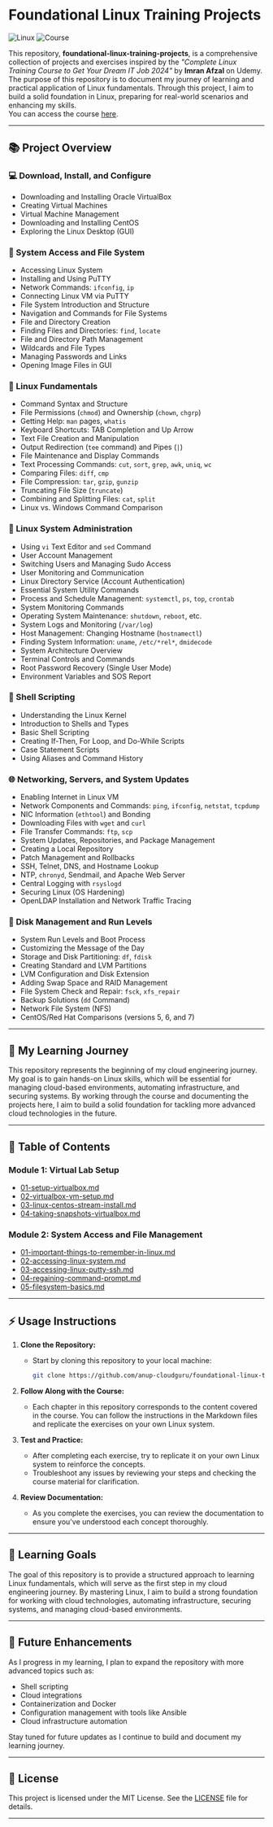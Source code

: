 # **Foundational Linux Training Projects**
![Linux](https://img.shields.io/badge/Linux-Fundamentals-green) ![Course](https://img.shields.io/badge/Course-Complete_Linux_Training-yellow)

This repository, **foundational-linux-training-projects**, is a comprehensive collection of projects and exercises inspired by the *"Complete Linux Training Course to Get Your Dream IT Job 2024"* by **Imran Afzal** on Udemy. The purpose of this repository is to document my journey of learning and practical application of Linux fundamentals. Through this project, I aim to build a solid foundation in Linux, preparing for real-world scenarios and enhancing my skills.  
You can access the course [here](https://www.udemy.com/course/complete-linux-training-course-to-get-your-dream-it-job/).  

---

## **📚 Project Overview**  

### **💻 Download, Install, and Configure**  
- Downloading and Installing Oracle VirtualBox  
- Creating Virtual Machines  
- Virtual Machine Management  
- Downloading and Installing CentOS  
- Exploring the Linux Desktop (GUI)  

### **🔑 System Access and File System**  
- Accessing Linux System  
- Installing and Using PuTTY  
- Network Commands: `ifconfig`, `ip`  
- Connecting Linux VM via PuTTY  
- File System Introduction and Structure  
- Navigation and Commands for File Systems  
- File and Directory Creation  
- Finding Files and Directories: `find`, `locate`  
- File and Directory Path Management  
- Wildcards and File Types  
- Managing Passwords and Links  
- Opening Image Files in GUI  

### **🐧 Linux Fundamentals**  
- Command Syntax and Structure  
- File Permissions (`chmod`) and Ownership (`chown`, `chgrp`)  
- Getting Help: `man` pages, `whatis`  
- Keyboard Shortcuts: TAB Completion and Up Arrow  
- Text File Creation and Manipulation  
- Output Redirection (`tee` command) and Pipes (`|`)  
- File Maintenance and Display Commands  
- Text Processing Commands: `cut`, `sort`, `grep`, `awk`, `uniq`, `wc`  
- Comparing Files: `diff`, `cmp`  
- File Compression: `tar`, `gzip`, `gunzip`  
- Truncating File Size (`truncate`)  
- Combining and Splitting Files: `cat`, `split`  
- Linux vs. Windows Command Comparison  

### **🔧 Linux System Administration**  
- Using `vi` Text Editor and `sed` Command  
- User Account Management  
- Switching Users and Managing Sudo Access  
- User Monitoring and Communication  
- Linux Directory Service (Account Authentication)  
- Essential System Utility Commands  
- Process and Schedule Management: `systemctl`, `ps`, `top`, `crontab`  
- System Monitoring Commands  
- Operating System Maintenance: `shutdown`, `reboot`, etc.  
- System Logs and Monitoring (`/var/log`)  
- Host Management: Changing Hostname (`hostnamectl`)  
- Finding System Information: `uname`, `/etc/*rel*`, `dmidecode`  
- System Architecture Overview  
- Terminal Controls and Commands  
- Root Password Recovery (Single User Mode)  
- Environment Variables and SOS Report  

### **📜 Shell Scripting**  
- Understanding the Linux Kernel  
- Introduction to Shells and Types  
- Basic Shell Scripting  
- Creating If-Then, For Loop, and Do-While Scripts  
- Case Statement Scripts  
- Using Aliases and Command History  

### **🌐 Networking, Servers, and System Updates**  
- Enabling Internet in Linux VM  
- Network Components and Commands: `ping`, `ifconfig`, `netstat`, `tcpdump`  
- NIC Information (`ethtool`) and Bonding  
- Downloading Files with `wget` and `curl`  
- File Transfer Commands: `ftp`, `scp`  
- System Updates, Repositories, and Package Management  
- Creating a Local Repository  
- Patch Management and Rollbacks  
- SSH, Telnet, DNS, and Hostname Lookup  
- NTP, `chronyd`, Sendmail, and Apache Web Server  
- Central Logging with `rsyslogd`  
- Securing Linux (OS Hardening)  
- OpenLDAP Installation and Network Traffic Tracing  

### **💾 Disk Management and Run Levels**  
- System Run Levels and Boot Process  
- Customizing the Message of the Day  
- Storage and Disk Partitioning: `df`, `fdisk`  
- Creating Standard and LVM Partitions  
- LVM Configuration and Disk Extension  
- Adding Swap Space and RAID Management  
- File System Check and Repair: `fsck`, `xfs_repair`  
- Backup Solutions (`dd` Command)  
- Network File System (NFS)  
- CentOS/Red Hat Comparisons (versions 5, 6, and 7)  

---

## **📅 My Learning Journey**  

This repository represents the beginning of my cloud engineering journey. My goal is to gain hands-on Linux skills, which will be essential for managing cloud-based environments, automating infrastructure, and securing systems. By working through the course and documenting the projects here, I aim to build a solid foundation for tackling more advanced cloud technologies in the future.

---

## **📖 Table of Contents**  

### **Module 1: Virtual Lab Setup**  
- [01-setup-virtualbox.md](https://github.com/anup-cloudguru/foundational-linux-training-projects/blob/main/01-virtual-lab-setup/01-setup-virtualbox.md)  
- [02-virtualbox-vm-setup.md](https://github.com/anup-cloudguru/foundational-linux-training-projects/blob/main/01-virtual-lab-setup/02-virtualbox-vm-setup.md)  
- [03-linux-centos-stream-install.md](https://github.com/anup-cloudguru/foundational-linux-training-projects/blob/main/01-virtual-lab-setup/03-linux-centos-stream-install.md)  
- [04-taking-snapshots-virtualbox.md](https://github.com/anup-cloudguru/foundational-linux-training-projects/blob/main/01-virtual-lab-setup/04-taking-snapshots-virtualbox.md)  

### **Module 2: System Access and File Management**  
- [01-important-things-to-remember-in-linux.md](https://github.com/anup-cloudguru/foundational-linux-training-projects/blob/main/02-system-access-and-file-management/01-important-things-to-remember-in-linux.md)  
- [02-accessing-linux-system.md](https://github.com/anup-cloudguru/foundational-linux-training-projects/blob/main/02-system-access-and-file-management/02-accessing-linux-system.md)  
- [03-accessing-linux-putty-ssh.md](https://github.com/anup-cloudguru/foundational-linux-training-projects/blob/main/02-system-access-and-file-management/03-accessing-linux-putty-ssh.md)  
- [04-regaining-command-prompt.md](https://github.com/anup-cloudguru/foundational-linux-training-projects/blob/main/02-system-access-and-file-management/04-regaining-command-prompt.md)  
- [05-filesystem-basics.md](https://github.com/anup-cloudguru/foundational-linux-training-projects/blob/main/02-system-access-and-file-management/05-filesystem-basics.md)  

---

## **⚡ Usage Instructions**  

1. **Clone the Repository:**  
   - Start by cloning this repository to your local machine:  
     ```bash  
     git clone https://github.com/anup-cloudguru/foundational-linux-training-projects.git  
     ```  

2. **Follow Along with the Course:**  
   - Each chapter in this repository corresponds to the content covered in the course. You can follow the instructions in the Markdown files and replicate the exercises on your own Linux system.

3. **Test and Practice:**  
   - After completing each exercise, try to replicate it on your own Linux system to reinforce the concepts.  
   - Troubleshoot any issues by reviewing your steps and checking the course material for clarification.

4. **Review Documentation:**  
   - As you complete the exercises, you can review the documentation to ensure you've understood each concept thoroughly.

---

## **🎯 Learning Goals**  

The goal of this repository is to provide a structured approach to learning Linux fundamentals, which will serve as the first step in my cloud engineering journey. By mastering Linux, I aim to build a strong foundation for working with cloud technologies, automating infrastructure, securing systems, and managing cloud-based environments.  

---

## **🚀 Future Enhancements**  

As I progress in my learning, I plan to expand the repository with more advanced topics such as:  
- Shell scripting  
- Cloud integrations  
- Containerization and Docker  
- Configuration management with tools like Ansible  
- Cloud infrastructure automation  

Stay tuned for future updates as I continue to build and document my learning journey.  

---

## **📄 License**  

This project is licensed under the MIT License. See the [LICENSE](LICENSE) file for details.  

---
